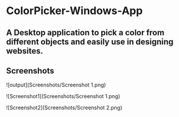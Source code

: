 # ColorPicker-Windows-App

## A Desktop application to pick a color from different objects and easily use in designing websites.

## Screenshots

![output](Screenshots/Screenshot 1.png)

![Screenshot1](Screenshots/Screenshot 1.png)


![Screenshot2](Screenshots/Screenshot 2.png)
